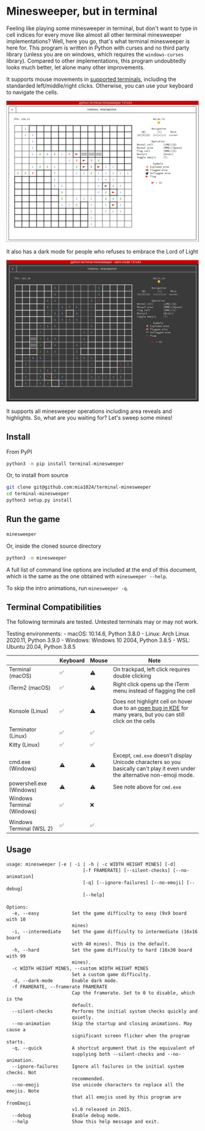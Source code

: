 # Minesweeper, but in terminal

Feeling like playing some minesweeper in terminal, but don't want to type in cell indices for every move like almost all other terminal 
minesweeper implementations? Well, here you go, that's what terminal minesweeper is here for. This program is written 
in Python with curses and no third party library (unless you are on windows, which requires the `windows-curses` library). Compared to other implementations, this program undoubtedly
looks much better, let alone many other improvements. 

It supports mouse movements in [supported terminals](#terminal-compatibilities), including the standarded left/middle/right clicks. Otherwise, you can use your keyboard to navigate the cells. 

![](screenshots/light_mode.png)

It also has a dark mode for people who refuses to embrace the Lord of Light

![](screenshots/dark_mode.png)

It supports all minesweeper operations including area reveals and highlights. So, what are you waiting for?
Let's sweep some mines!

## Install

From PyPI

```sh
python3 -m pip install terminal-minesweeper
```

Or, to install from source

```sh
git clone git@github.com:mia1024/terminal-minesweeper
cd terminal-minesweeper
python3 setup.py install
```

## Run the game

```sh
minesweeper
```

Or, inside the cloned source directory

```sh
python3 -m minesweeper
```

A full list of command line options are included at the end of this document, which is the same as the one obtained with `minesweeper --help`. 

To skip the intro animations, run `minesweeper -q`. 

## Terminal Compatibilities

The following terminals are tested. Untested terminals may or may not work. 

Testing environments: 
    - macOS: 10.14.6, Python 3.8.0
    - Linux: Arch Linux 2020.11, Python 3.9.0
    - Windows: Windows 10 2004, Python 3.8.5
    - WSL: Ubuntu 20.04, Python 3.8.5

|                            | Keyboard | Mouse | Note                                                                                                                                     |
|----------------------------|----------|-------|------------------------------------------------------------------------------------------------------------------------------------------|
| Terminal (macOS)           | ✅        | ⚠️     | On trackpad, left click requires double clicking                                                                                         |
| iTerm2 (macOS)             | ✅        | ⚠️     | Right click opens up the iTerm menu instead of flagging the cell                                                                         |
|                            |          |       |                                                                                                                                          |
| Konsole (Linux)            | ✅        | ⚠️     | Does not highlight cell on hover due to an [open bug in KDE](https://bugs.kde.org/show_bug.cgi?id=391967) for many years, but you can still click on the cells |
| Terminator (Linux)         | ✅        | ✅     |                                                                                                                                          |
| Kitty (Linux)            |  ✅        |   ✅    |                                                                                                                                          |
|                            |          |       |                                                                                                                                          |
| cmd.exe (Windows)          | ⚠️        | ⚠️     | Except, `cmd.exe` doesn't display Unicode characters so you basically can't play it even under the alternative non-emoji mode.           |
| powershell.exe (Windows)   | ⚠️        | ⚠️     | See note above for `cmd.exe`                                                                                                             |
| Windows Terminal (Windows) | ✅        | ❌      |                                                                                                                                          |
|                            |          |       |                                                                                                                                          |
| Windows Terminal (WSL 2)   | ✅        | ✅     |                                                                                                                                          |
## Usage
```
usage: minesweeper [-e | -i | -h | -c WIDTH HEIGHT MINES] [-d]
                            [-f FRAMERATE] [--silent-checks] [--no-animation]
                            [-q] [--ignore-failures] [--no-emoji] [--debug]
                            [--help]

Options:
  -e, --easy            Set the game difficulty to easy (9x9 board with 10
                        mines)
  -i, --intermediate    Set the game difficulty to intermediate (16x16 board
                        with 40 mines). This is the default.
  -h, --hard            Set the game difficulty to hard (16x30 board with 99
                        mines).
  -c WIDTH HEIGHT MINES, --custom WIDTH HEIGHT MINES
                        Set a custom game difficulty.
  -d, --dark-mode       Enable dark mode.
  -f FRAMERATE, --framerate FRAMERATE
                        Cap the framerate. Set to 0 to disable, which is the
                        default.
  --silent-checks       Performs the initial system checks quickly and
                        quietly.
  --no-animation        Skip the startup and closing animations. May cause a
                        significant screen flicker when the program starts.
  -q, --quick           A shortcut argument that is the equivalent of
                        supplying both --silent-checks and --no-animation.
  --ignore-failures     Ignore all failures in the initial system checks. Not
                        recommended.
  --no-emoji            Use unicode characters to replace all the emojis. Note
                        that all emojis used by this program are fromEmoji
                        v1.0 released in 2015.
  --debug               Enable debug mode.
  --help                Show this help message and exit.
```
